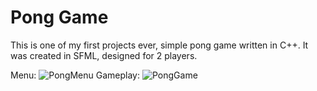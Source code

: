 # Pong Game
This is one of my first projects ever, simple pong game written in C++. It was created in SFML, designed for 2 players.

Menu:
![PongMenu](https://user-images.githubusercontent.com/67965967/117502936-89f2d680-af80-11eb-8363-8d928c7de344.png)
Gameplay:
![PongGame](https://user-images.githubusercontent.com/67965967/117502937-8a8b6d00-af80-11eb-87e8-2d060d2e718d.png)
